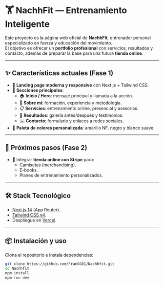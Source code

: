 # 🏋️ NachhFit — Entrenamiento Inteligente

Este proyecto es la página web oficial de **NachhFit**, entrenador personal especializado en fuerza y educación del movimiento.  
El objetivo es ofrecer un **portfolio profesional** con servicios, resultados y contacto, además de preparar la base para una futura **tienda online**.

---

## ✨ Características actuales (Fase 1)

- 🔹 **Landing page moderna y responsive** con Next.js + Tailwind CSS.  
- 🔹 **Secciones principales**:
  - 🏠 **Inicio / Hero**: mensaje principal y llamada a la acción.
  - 👤 **Sobre mí**: formación, experiencia y metodología.
  - 📋 **Servicios**: entrenamiento online, presencial y asesorías.
  - 💪 **Resultados**: galería antes/después y testimonios.
  - ✉️ **Contacto**: formulario y enlaces a redes sociales.
- 🎨 **Paleta de colores personalizada**: amarillo NF, negro y blanco suave.

---

## 🚀 Próximos pasos (Fase 2)

- 🛒 Integrar **tienda online con Stripe** para:
  - Camisetas (merchandising).
  - E-books.
  - Planes de entrenamiento personalizados.

---

## 🛠️ Stack Tecnológico

- [Next.js 14](https://nextjs.org/) (App Router).
- [Tailwind CSS v4](https://tailwindcss.com/).
- Despliegue en [Vercel](https://vercel.com/).

---

## 📦 Instalación y uso

Clona el repositorio e instala dependencias:

```bash
git clone https://github.com/FranGG01/Nachhfit.git
cd Nachhfit
npm install
npm run dev
